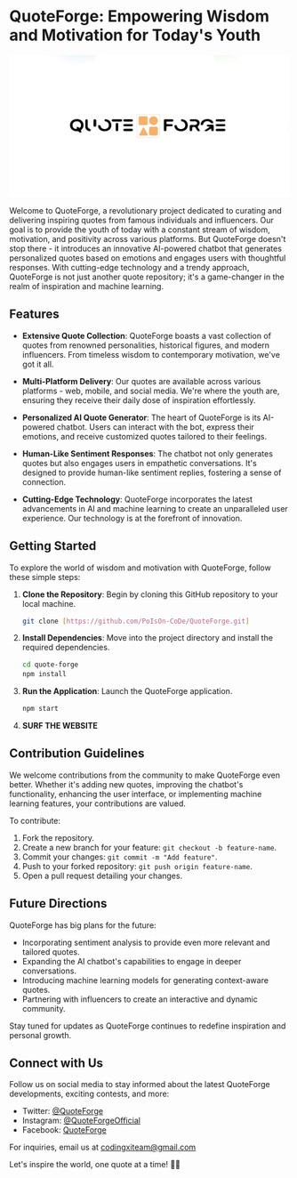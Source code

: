 # QuoteForge: Empowering Wisdom and Motivation for Today's Youth

![QuoteForge Logo](logo.png)

Welcome to QuoteForge, a revolutionary project dedicated to curating and delivering inspiring quotes from famous individuals and influencers. Our goal is to provide the youth of today with a constant stream of wisdom, motivation, and positivity across various platforms. But QuoteForge doesn't stop there - it introduces an innovative AI-powered chatbot that generates personalized quotes based on emotions and engages users with thoughtful responses. With cutting-edge technology and a trendy approach, QuoteForge is not just another quote repository; it's a game-changer in the realm of inspiration and machine learning.

## Features

- **Extensive Quote Collection**: QuoteForge boasts a vast collection of quotes from renowned personalities, historical figures, and modern influencers. From timeless wisdom to contemporary motivation, we've got it all.

- **Multi-Platform Delivery**: Our quotes are available across various platforms - web, mobile, and social media. We're where the youth are, ensuring they receive their daily dose of inspiration effortlessly.

- **Personalized AI Quote Generator**: The heart of QuoteForge is its AI-powered chatbot. Users can interact with the bot, express their emotions, and receive customized quotes tailored to their feelings.

- **Human-Like Sentiment Responses**: The chatbot not only generates quotes but also engages users in empathetic conversations. It's designed to provide human-like sentiment replies, fostering a sense of connection.

- **Cutting-Edge Technology**: QuoteForge incorporates the latest advancements in AI and machine learning to create an unparalleled user experience. Our technology is at the forefront of innovation.

## Getting Started

To explore the world of wisdom and motivation with QuoteForge, follow these simple steps:

1. **Clone the Repository**: Begin by cloning this GitHub repository to your local machine.

   ```bash
   git clone [https://github.com/PoIsOn-CoDe/QuoteForge.git]
   ```

2. **Install Dependencies**: Move into the project directory and install the required dependencies.

   ```bash
   cd quote-forge
   npm install
   ```

3. **Run the Application**: Launch the QuoteForge application.

   ```bash
   npm start
   ```
4) **SURF THE WEBSITE**

## Contribution Guidelines

We welcome contributions from the community to make QuoteForge even better. Whether it's adding new quotes, improving the chatbot's functionality, enhancing the user interface, or implementing machine learning features, your contributions are valued.

To contribute:

1. Fork the repository.
2. Create a new branch for your feature: `git checkout -b feature-name`.
3. Commit your changes: `git commit -m "Add feature"`.
4. Push to your forked repository: `git push origin feature-name`.
5. Open a pull request detailing your changes.

## Future Directions

QuoteForge has big plans for the future:

- Incorporating sentiment analysis to provide even more relevant and tailored quotes.
- Expanding the AI chatbot's capabilities to engage in deeper conversations.
- Introducing machine learning models for generating context-aware quotes.
- Partnering with influencers to create an interactive and dynamic community.

Stay tuned for updates as QuoteForge continues to redefine inspiration and personal growth.

## Connect with Us

Follow us on social media to stay informed about the latest QuoteForge developments, exciting contests, and more:

- Twitter: [@QuoteForge](https://twitter.com/QuoteForge)
- Instagram: [@QuoteForgeOfficial](https://www.instagram.com/QuoteForgeOfficial)
- Facebook: [QuoteForge](https://www.facebook.com/QuoteForge)

For inquiries, email us at codingxiteam@gmail.com

Let's inspire the world, one quote at a time! 🚀🌟
